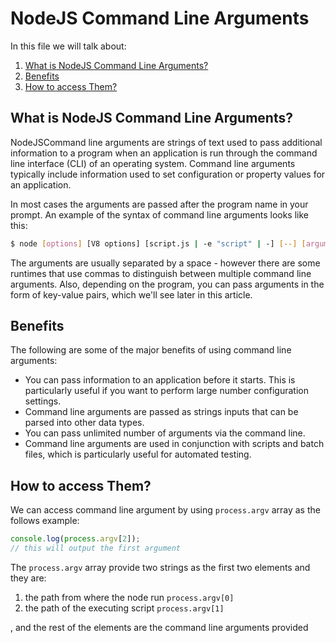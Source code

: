# NodeJS Command Line Arguments

In this file we will talk about:
1. [What is NodeJS Command Line Arguments?](#what-is-nodejs-command-line-arguments)
1. [Benefits](#benefits)
1. [How to access Them?](how-to-access-them)


## What is NodeJS Command Line Arguments?

NodeJSCommand line arguments are strings of text used to pass additional information to a program when an application is run through the command line interface (CLI) of an operating system. Command line arguments typically include information used to set configuration or property values for an application.

In most cases the arguments are passed after the program name in your prompt. An example of the syntax of command line arguments looks like this:

```bash
$ node [options] [V8 options] [script.js | -e "script" | -] [--] [arguments]
```

The arguments are usually separated by a space - however there are some runtimes that use commas to distinguish between multiple command line arguments. Also, depending on the program, you can pass arguments in the form of key-value pairs, which we'll see later in this article.


## Benefits

The following are some of the major benefits of using command line arguments:

* You can pass information to an application before it starts. This is particularly useful if you want to perform large number configuration settings.
* Command line arguments are passed as strings inputs that can be parsed into other data types.
* You can pass unlimited number of arguments via the command line.
* Command line arguments are used in conjunction with scripts and batch files, which is particularly useful for automated testing.


## How to access Them?

We can access command line argument by using `process.argv` array as the follows example:

```javascript
console.log(process.argv[2]);
// this will output the first argument
```

The `process.argv` array provide two strings as the first two elements and they are:

1. the path from where the node run `process.argv[0]`
1. the path of the executing script `process.argv[1]`

, and the rest of the elements are the command line arguments provided